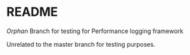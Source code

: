 # README

*Orphan* Branch for testing for Performance logging framework

Unrelated to the master branch for testing purposes.
